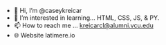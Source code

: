 - 👋 Hi, I’m @caseykreicar
- 🌱 I’m interested in learning... HTML, CSS, JS, & PY.
- 📫 How to reach me ... kreicarcl@alumni.vcu.edu
- 🌐 Website latimere.io

<!---
latimere/latimere is a ✨ special ✨ repository because its `README.md` (this file) appears on your GitHub profile.
You can click the Preview link to take a look at your changes.
--->

